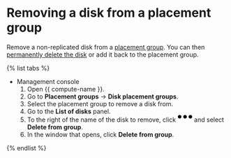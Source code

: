 # Removing a disk from a placement group

Remove a non-replicated disk from a [placement group](../../concepts/disk-placement-group.md). You can then [permanently delete the disk](../disk-control/delete.md) or add it back to the placement group.

{% list tabs %}

* Management console
  1. Open {{ compute-name }}.
  1. Go to **Placement groups** → **Disk placement groups**.
  1. Select the placement group to remove a disk from.
  1. Go to the **List of disks** panel.
  1. To the right of the name of the disk to remove, click ![horizontal-ellipsis](../../../_assets/horizontal-ellipsis.svg) and select **Delete from group**.
  1. In the window that opens, click **Delete from group**.

{% endlist %}

